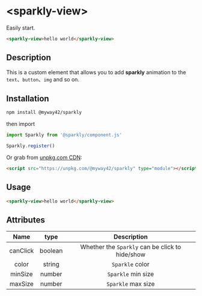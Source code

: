 # \<sparkly-view>

Easily start.

```html
<sparkly-view>hello world</sparkly-view>
```

## Description

This is a custom element that allows you to add **sparkly** animation to the `text`、`button`、`img` and so on.

## Installation

```bash
npm install @myway42/sparkly
```

then import

```js
import Sparkly from '@sparkly/component.js'

Sparkly.register()
```

Or grab from [unpkg.com CDN](https://unpkg.com/@myway42/sparkly):

```html
<script src="https://unpkg.com/@myway42/sparkly" type="module"></script>
```

## Usage

```html
<sparkly-view>hello world</sparkly-view>
```

## Attributes

|   Name   |  type   |                   Description                   |
| :------: | :-----: | :---------------------------------------------: |
| canClick | boolean | Whether the `Sparkly` can be click to hide/show |
|  color   | string  |                 `Sparkle` color                 |
| minSize  | number  |               `Sparkle` min size                |
| maxSize  | number  |               `Sparkle` max size                |

